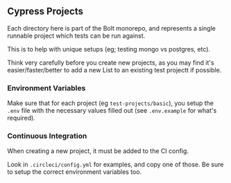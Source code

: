 ## Cypress Projects

Each directory here is part of the Bolt monorepo, and represents a single
runnable project which tests can be run against.

This is to help with unique setups (eg; testing mongo vs postgres, etc).

Think very carefully before you create new projects, as you may find it's
easier/faster/better to add a new List to an existing test projectt if possible.

### Environment Variables

Make sure that for each project (eg `test-projects/basic`), you setup the `.env` file
with the necessary values filled out (see `.env.example` for what's required).

### Continuous Integration

When creating a new project, it must be added to the CI config.

Look in `.circleci/config.yml` for examples, and copy one of those.
Be sure to setup the correct environment variables too.
